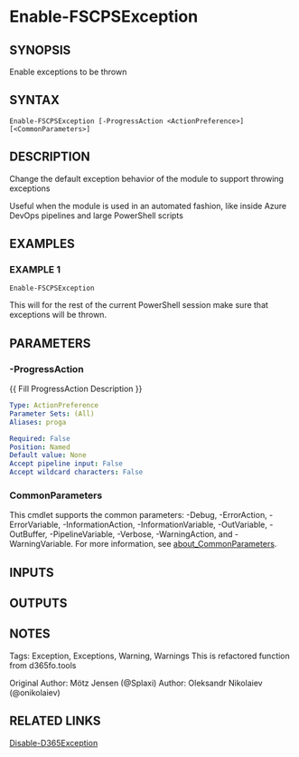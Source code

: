 ﻿---
external help file: fscps.tools-help.xml
Module Name: fscps.tools
online version:
schema: 2.0.0
---

# Enable-FSCPSException

## SYNOPSIS
Enable exceptions to be thrown

## SYNTAX

```
Enable-FSCPSException [-ProgressAction <ActionPreference>] [<CommonParameters>]
```

## DESCRIPTION
Change the default exception behavior of the module to support throwing exceptions

Useful when the module is used in an automated fashion, like inside Azure DevOps pipelines and large PowerShell scripts

## EXAMPLES

### EXAMPLE 1
```
Enable-FSCPSException
```

This will for the rest of the current PowerShell session make sure that exceptions will be thrown.

## PARAMETERS

### -ProgressAction
{{ Fill ProgressAction Description }}

```yaml
Type: ActionPreference
Parameter Sets: (All)
Aliases: proga

Required: False
Position: Named
Default value: None
Accept pipeline input: False
Accept wildcard characters: False
```

### CommonParameters
This cmdlet supports the common parameters: -Debug, -ErrorAction, -ErrorVariable, -InformationAction, -InformationVariable, -OutVariable, -OutBuffer, -PipelineVariable, -Verbose, -WarningAction, and -WarningVariable. For more information, see [about_CommonParameters](http://go.microsoft.com/fwlink/?LinkID=113216).

## INPUTS

## OUTPUTS

## NOTES
Tags: Exception, Exceptions, Warning, Warnings
This is refactored function from d365fo.tools

Original Author: Mötz Jensen (@Splaxi)
Author: Oleksandr Nikolaiev (@onikolaiev)

## RELATED LINKS

[Disable-D365Exception]()

